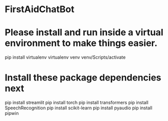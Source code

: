 # FirstAidChatBot
# Please install and run inside a virtual environment to make things easier.
pip install virtualenv
virtualenv venv
venv/Scripts/activate

# Install these package dependencies next
pip install streamlit
pip install torch
pip install transformers
pip install SpeechRecognition
pip install scikit-learn
pip install pyaudio
pip install pipwin
